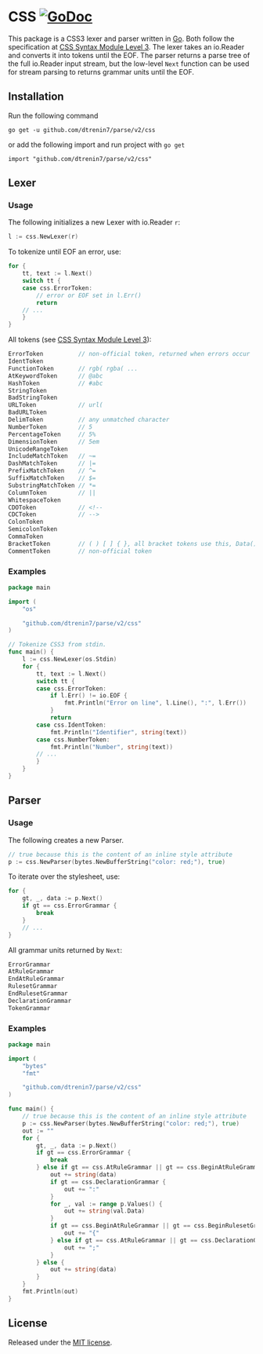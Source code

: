 # CSS [![GoDoc](http://godoc.org/github.com/dtrenin7/parse/css?status.svg)](http://godoc.org/github.com/dtrenin7/parse/css)

This package is a CSS3 lexer and parser written in [Go][1]. Both follow the specification at [CSS Syntax Module Level 3](http://www.w3.org/TR/css-syntax-3/). The lexer takes an io.Reader and converts it into tokens until the EOF. The parser returns a parse tree of the full io.Reader input stream, but the low-level `Next` function can be used for stream parsing to returns grammar units until the EOF.

## Installation
Run the following command

	go get -u github.com/dtrenin7/parse/v2/css

or add the following import and run project with `go get`

	import "github.com/dtrenin7/parse/v2/css"

## Lexer
### Usage
The following initializes a new Lexer with io.Reader `r`:
``` go
l := css.NewLexer(r)
```

To tokenize until EOF an error, use:
``` go
for {
	tt, text := l.Next()
	switch tt {
	case css.ErrorToken:
		// error or EOF set in l.Err()
		return
	// ...
	}
}
```

All tokens (see [CSS Syntax Module Level 3](http://www.w3.org/TR/css3-syntax/)):
``` go
ErrorToken			// non-official token, returned when errors occur
IdentToken
FunctionToken		// rgb( rgba( ...
AtKeywordToken		// @abc
HashToken			// #abc
StringToken
BadStringToken
URLToken			// url(
BadURLToken
DelimToken			// any unmatched character
NumberToken			// 5
PercentageToken		// 5%
DimensionToken		// 5em
UnicodeRangeToken
IncludeMatchToken	// ~=
DashMatchToken		// |=
PrefixMatchToken	// ^=
SuffixMatchToken	// $=
SubstringMatchToken // *=
ColumnToken			// ||
WhitespaceToken
CDOToken 			// <!--
CDCToken 			// -->
ColonToken
SemicolonToken
CommaToken
BracketToken 		// ( ) [ ] { }, all bracket tokens use this, Data() can distinguish between the brackets
CommentToken		// non-official token
```

### Examples
``` go
package main

import (
	"os"

	"github.com/dtrenin7/parse/v2/css"
)

// Tokenize CSS3 from stdin.
func main() {
	l := css.NewLexer(os.Stdin)
	for {
		tt, text := l.Next()
		switch tt {
		case css.ErrorToken:
			if l.Err() != io.EOF {
				fmt.Println("Error on line", l.Line(), ":", l.Err())
			}
			return
		case css.IdentToken:
			fmt.Println("Identifier", string(text))
		case css.NumberToken:
			fmt.Println("Number", string(text))
		// ...
		}
	}
}
```

## Parser
### Usage
The following creates a new Parser.
``` go
// true because this is the content of an inline style attribute
p := css.NewParser(bytes.NewBufferString("color: red;"), true)
```

To iterate over the stylesheet, use:
``` go
for {
    gt, _, data := p.Next()
    if gt == css.ErrorGrammar {
        break
    }
    // ...
}
```

All grammar units returned by `Next`:
``` go
ErrorGrammar
AtRuleGrammar
EndAtRuleGrammar
RulesetGrammar
EndRulesetGrammar
DeclarationGrammar
TokenGrammar
```

### Examples
``` go
package main

import (
	"bytes"
	"fmt"

	"github.com/dtrenin7/parse/v2/css"
)

func main() {
	// true because this is the content of an inline style attribute
	p := css.NewParser(bytes.NewBufferString("color: red;"), true)
	out := ""
	for {
		gt, _, data := p.Next()
		if gt == css.ErrorGrammar {
			break
		} else if gt == css.AtRuleGrammar || gt == css.BeginAtRuleGrammar || gt == css.BeginRulesetGrammar || gt == css.DeclarationGrammar {
			out += string(data)
			if gt == css.DeclarationGrammar {
				out += ":"
			}
			for _, val := range p.Values() {
				out += string(val.Data)
			}
			if gt == css.BeginAtRuleGrammar || gt == css.BeginRulesetGrammar {
				out += "{"
			} else if gt == css.AtRuleGrammar || gt == css.DeclarationGrammar {
				out += ";"
			}
		} else {
			out += string(data)
		}
	}
	fmt.Println(out)
}

```

## License
Released under the [MIT license](https://github.com/dtrenin7/parse/blob/master/LICENSE.md).

[1]: http://golang.org/ "Go Language"
